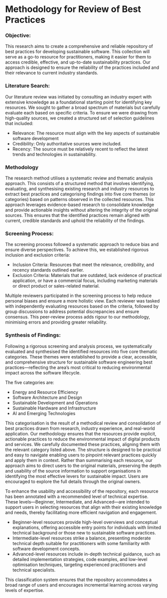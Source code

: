 # Methodology for Review of Best Practices

### Objective:
This research aims to create a comprehensive and reliable repository of best practices for developing sustainable software. This collection will serve as a go-to resource for practitioners, making it easier for them to access credible, effective, and up-to-date sustainability practices. Our approach is designed to ensure the reliability of the practices included and their relevance to current industry standards.

### Literature Search:
Our literature review was initiated by consulting an industry expert with extensive knowledge as a foundational starting point for identifying key resources. We sought to gather a broad spectrum of materials but carefully evaluate each based on specific criteria.
To ensure we were drawing from high-quality sources, we created a structured set of selection guidelines that included:
- Relevance: The resource must align with the key aspects of sustainable software development
- Credibility: Only authoritative sources were included.
- Recency: The source must be relatively recent to reflect the latest trends and technologies in sustainability.

### Methodology
The research method utilises a systematic review and thematic analysis approach. This consists of a structured method that involves identifying, evaluating, and synthesising existing research and industry resources to extract best practices and categorising findings into five core themes (or categories) based on patterns observed in the collected resources. This approach leverages evidence-based research to consolidate knowledge and provide actionable insights without altering the integrity of the original sources. This ensures that the identified practices remain aligned with current, credible standards and uphold the reliability of the findings.

### Screening Process:
The screening process followed a systematic approach to reduce bias and ensure diverse perspectives. To achieve this, we established rigorous inclusion and exclusion criteria:
- Inclusion Criteria: Resources that meet the relevance, credibility, and recency standards outlined earlier.
- Exclusion Criteria: Materials that are outdated, lack evidence of practical application, or have a commercial focus, including marketing materials or direct product or sales-related material.

Multiple reviewers participated in the screening process to help reduce personal biases and ensure a more holistic view. Each reviewer was tasked with independently evaluating resources based on the criteria, followed by group discussions to address potential discrepancies and ensure consensus. This peer-review process adds rigour to our methodology, minimising errors and providing greater reliability.

### Synthesis of Findings:
Following a rigorous screening and analysis process, we systematically evaluated and synthesised the identified resources into five core thematic categories. These themes were established to provide a clear, accessible, and comprehensive structure for sustainable software engineering best practices—reflecting the area’s most critical to reducing environmental impact across the software lifecycle.

The five categories are:

- Energy and Resource Efficiency
- Software Architecture and Design
- Sustainable Development and Operations
- Sustainable Hardware and Infrastructure
- AI and Emerging Technologies

This categorisation is the result of a methodical review and consolidation of best practices drawn from research, industry experience, and real-world application. Our methodology ensures that the resources provide explicit, actionable practices to reduce the environmental impact of digital products and services. We carefully documented these practices, aligning them with the relevant category listed above. The structure is designed to be practical and easy to navigate enabling users to pinpoint relevant practices quickly and apply them in context. Rather than summarising each resource, our approach aims to direct users to the original materials, preserving the depth and usability of the source information to support organisations in identifying the most effective levers for sustainable impact. Users are encouraged to explore the full details through the original owners.

To enhance the usability and accessibility of the repository, each resource has been annotated with a recommended level of technical expertise. These levels—Beginner, Intermediate, and Advanced—are intended to support users in selecting resources that align with their existing knowledge and needs, thereby facilitating more efficient navigation and engagement.

- Beginner-level resources provide high-level overviews and conceptual explanations, offering accessible entry points for individuals with limited technical background or those new to sustainable software practices.
- Intermediate-level resources strike a balance, presenting moderate technical depth suitable for practitioners with some familiarity with software development concepts.
- Advanced-level resources include in-depth technical guidance, such as detailed implementation strategies, code examples, and low-level optimisation techniques, targeting experienced practitioners and technical specialists.

This classification system ensures that the repository accommodates a broad range of users and encourages incremental learning across varying levels of expertise.
